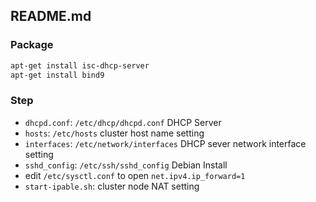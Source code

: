 ## README.md ##

### Package ###

```bash
apt-get install isc-dhcp-server
apt-get install bind9
```

### Step ###

* `dhcpd.conf`: `/etc/dhcp/dhcpd.conf` DHCP Server
* `hosts`: `/etc/hosts` cluster host name setting
* `interfaces`: `/etc/network/interfaces` DHCP sever network interface setting
* `sshd_config`: `/etc/ssh/sshd_config` Debian Install
* edit `/etc/sysctl.conf` to open `net.ipv4.ip_forward=1`
* `start-ipable.sh`: cluster node NAT setting
